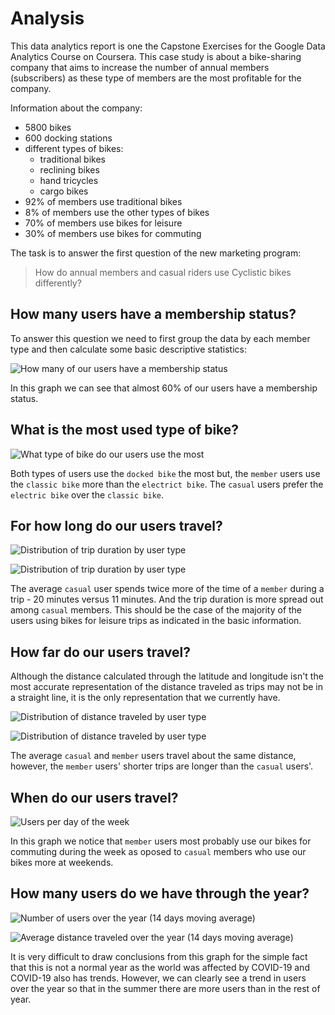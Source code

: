 # Analysis

This data analytics report is one the Capstone Exercises for the Google Data
Analytics Course on Coursera. This case study is about a bike-sharing company
that aims to increase the number of annual members (subscribers) as these type
of members are the most profitable for the company.

Information about the company:

- 5800 bikes
- 600 docking stations
- different types of bikes:
  - traditional bikes
  - reclining bikes
  - hand tricycles
  - cargo bikes
- 92% of members use traditional bikes
- 8% of members use the other types of bikes
- 70% of members use bikes for leisure
- 30% of members use bikes for commuting

The task is to answer the first question of the new marketing program:

> How do annual members and casual riders use Cyclistic bikes differently?

## How many users have a membership status?

To answer this question we need to first group the data by each member type and
then calculate some basic descriptive statistics:

![How many of our users have a membership status](./img/img1.png)

In this graph we can see that almost 60% of our users have a membership status.

## What is the most used type of bike?

![What type of bike do our users use the most](./img/img2.png)

Both types of users use the `docked bike` the most but, the `member` users use
the `classic bike` more than the `electrict bike`. The `casual` users prefer
the `electric bike` over the `classic bike`.

## For how long do our users travel?

![Distribution of trip duration by user type](./img/img3.png)

![Distribution of trip duration by user type](./img/img4.png)

The average `casual` user spends twice more of the time of a `member` during a
trip - 20 minutes versus 11 minutes. And the trip duration is more spread out
among `casual` members. This should be the case of the majority of the users
using bikes for leisure trips as indicated in the basic information.

## How far do our users travel?

Although the distance calculated through the latitude and longitude isn't the
most accurate representation of the distance traveled as trips may not be in a
straight line, it is the only representation that we currently have.

![Distribution of distance traveled by user type](./img/img5.png)

![Distribution of distance traveled by user type](./img/img6.png)

The average `casual` and `member` users travel about the same distance,
however, the `member` users' shorter trips are longer than the `casual` users'.

## When do our users travel?

![Users per day of the week](./img/img7.png)

In this graph we notice that `member` users most probably use our bikes for
commuting during the week as oposed to `casual` members who use our bikes more
at weekends.

## How many users do we have through the year?


![Number of users over the year (14 days moving average)](./img/img8.png)

![Average distance traveled over the year (14 days moving average)](./img/img9.png)

It is very difficult to draw conclusions from this graph for the simple fact
that this is not a normal year as the world was affected by COVID-19 and
COVID-19 also has trends. However, we can clearly see a trend in users over the
year so that in the summer there are more users than in the rest of year.


